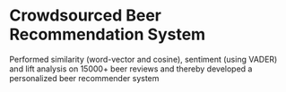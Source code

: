# Crowdsourced Beer Recommendation System
 Performed similarity (word-vector and cosine), sentiment (using VADER) and lift analysis on 15000+ beer reviews and thereby developed a personalized beer recommender system
